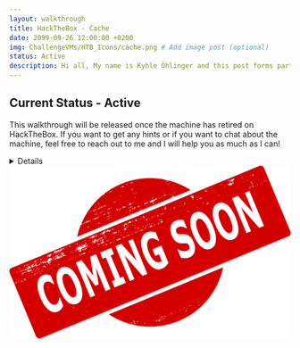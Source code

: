 ```yaml
---
layout: walkthrough
title: HackTheBox - Cache
date: 2099-09-26 12:00:00 +0200
img: ChallengeVMs/HTB_Icons/cache.png # Add image post (optional)
status: Active
description: Hi all, My name is Kyhle Öhlinger and this post forms part of my challenge VM writeups. If you enjoy any of the posts, feel free to reach out and let me know :) 
---
```


## Current Status - Active

This walkthrough will be released once the machine has retired on HackTheBox. If you want to get any hints or if you want to chat about the machine, feel free to reach out to me and I will help you as much as I can!


<details>
  <h1 id="header">Nmap Output</h1>

```bat
vagrant@ko:~/Desktop/HackTheBox/Cache/logs$ nmap -sC -sV 10.10.10.188
Starting Nmap 7.80 ( https://nmap.org ) at 2020-09-22 13:44 EDT
Nmap scan report for 10.10.10.188
Host is up (0.19s latency).
Not shown: 998 closed ports
PORT   STATE SERVICE VERSION
22/tcp open  ssh     OpenSSH 7.6p1 Ubuntu 4ubuntu0.3 (Ubuntu Linux; protocol 2.0)
| ssh-hostkey: 
|   2048 a9:2d:b2:a0:c4:57:e7:7c:35:2d:45:4d:db:80:8c:f1 (RSA)
|   256 bc:e4:16:3d:2a:59:a1:3a:6a:09:28:dd:36:10:38:08 (ECDSA)
|_  256 57:d5:47:ee:07:ca:3a:c0:fd:9b:a8:7f:6b:4c:9d:7c (ED25519)
80/tcp open  http    Apache httpd 2.4.29 ((Ubuntu))
|_http-server-header: Apache/2.4.29 (Ubuntu)
|_http-title: Cache
Service Info: OS: Linux; CPE: cpe:/o:linux:linux_kernel

Service detection performed. Please report any incorrect results at https://nmap.org/submit/ .
Nmap done: 1 IP address (1 host up) scanned in 50.47 seconds

```

</details>






<img src="/assets/img/comingsoon.png" alt="Coming Soon"/>



